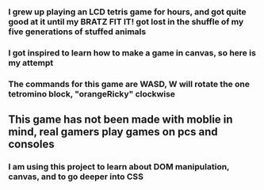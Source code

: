 ### I grew up playing an LCD tetris game for hours, and got quite good at it until my BRATZ FIT IT! got lost in the shuffle of my five generations of stuffed animals

### I got inspired to learn how to make a game in canvas, so here is my attempt
### The commands for this game are WASD, W will rotate the one tetromino block, "orangeRicky" clockwise

## This game has not been made with moblie in mind, real gamers play games on pcs and consoles

### I am using this project to learn about DOM manipulation, canvas, and to go deeper into CSS